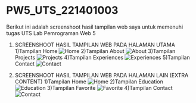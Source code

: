 # PW5_UTS_221401003
Berikut ini adalah screenshoot hasil tampilan web saya untuk memenuhi tugas UTS Lab Pemrograman Web 5

1. SCREENSHOOT HASIL TAMPILAN WEB PADA HALAMAN UTAMA
   1)Tampilan Home
   ![Home](https://github.com/DP5-NurAnnisaBalqis-003/PW5_UTS_221401003/assets/114504718/b58238a7-b1fc-4732-b76d-1efbe6959a16)
   2)Tampilan About
   ![About](https://github.com/DP5-NurAnnisaBalqis-003/PW5_UTS_221401003/assets/114504718/ac87881a-d02b-4498-892f-d1c3044a8ca4)
   3)Tampilan Projects
   ![Projects](https://github.com/DP5-NurAnnisaBalqis-003/PW5_UTS_221401003/assets/114504718/9011bca5-aae0-456d-a389-7e772e5f7d45)
   4)Tampilan Experiences
   ![Experiences](https://github.com/DP5-NurAnnisaBalqis-003/PW5_UTS_221401003/assets/114504718/85491090-0ca4-4852-937b-5b49e0cadff8)
   5)Tampilan Contact
   ![Contact](https://github.com/DP5-NurAnnisaBalqis-003/PW5_UTS_221401003/assets/114504718/18a8d096-416b-474f-a2a3-329d8512658e)
   
2. SCREENSHOOT HASIL TAMPILAN WEB PADA HALAMAN LAIN (EXTRA CONTENT)
   1)Tampilan Home
   ![Home](https://github.com/DP5-NurAnnisaBalqis-003/PW5_UTS_221401003/assets/114504718/eb375e13-f9b1-4252-ab24-7d8f8b0d8e8f)
   2)Tampilan Education
   ![Education](https://github.com/DP5-NurAnnisaBalqis-003/PW5_UTS_221401003/assets/114504718/97bc0dc8-0d72-4d8d-aa88-4851931c07a5)
   3)Tampilan Favorite
   ![Favorite](https://github.com/DP5-NurAnnisaBalqis-003/PW5_UTS_221401003/assets/114504718/e5ce0c36-8a53-4d76-ab60-d6af539556ca)
   4)Tampilan Contact
   ![Contact ](https://github.com/DP5-NurAnnisaBalqis-003/PW5_UTS_221401003/assets/114504718/385282f1-4f29-465f-8ba1-2660a46a66d6)





